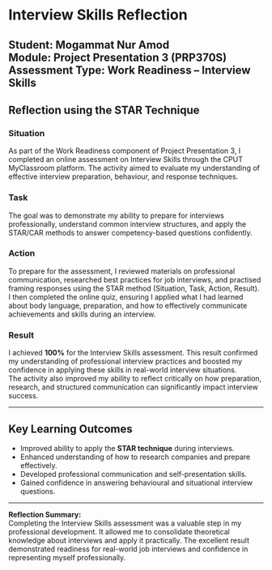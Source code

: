 # Interview Skills Reflection  
**Student:** Mogammat Nur Amod  
**Module:** Project Presentation 3 (PRP370S)  
**Assessment Type:** Work Readiness – Interview Skills  
---

## Reflection using the STAR Technique

### **Situation**
As part of the Work Readiness component of Project Presentation 3, I completed an online assessment on Interview Skills through the CPUT MyClassroom platform. The activity aimed to evaluate my understanding of effective interview preparation, behaviour, and response techniques.

### **Task**
The goal was to demonstrate my ability to prepare for interviews professionally, understand common interview structures, and apply the STAR/CAR methods to answer competency-based questions confidently.

### **Action**
To prepare for the assessment, I reviewed materials on professional communication, researched best practices for job interviews, and practised framing responses using the STAR method (Situation, Task, Action, Result).  
I then completed the online quiz, ensuring I applied what I had learned about body language, preparation, and how to effectively communicate achievements and skills during an interview.

### **Result**
I achieved **100%** for the Interview Skills assessment. This result confirmed my understanding of professional interview practices and boosted my confidence in applying these skills in real-world interview situations.  
The activity also improved my ability to reflect critically on how preparation, research, and structured communication can significantly impact interview success.

---

## Key Learning Outcomes
- Improved ability to apply the **STAR technique** during interviews.  
- Enhanced understanding of how to research companies and prepare effectively.  
- Developed professional communication and self-presentation skills.  
- Gained confidence in answering behavioural and situational interview questions.

---

**Reflection Summary:**  
Completing the Interview Skills assessment was a valuable step in my professional development. It allowed me to consolidate theoretical knowledge about interviews and apply it practically. The excellent result demonstrated readiness for real-world job interviews and confidence in representing myself professionally.
